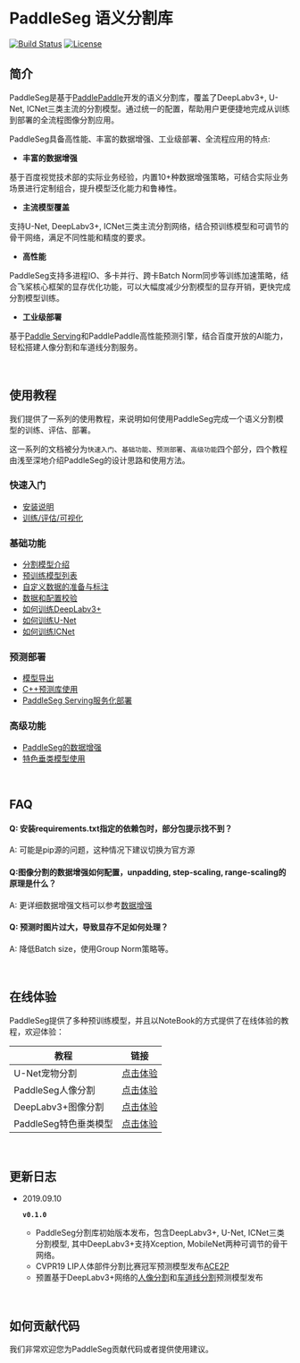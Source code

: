 # PaddleSeg 语义分割库

[![Build Status](https://travis-ci.org/PaddlePaddle/PaddleSeg.svg?branch=master)](https://travis-ci.org/PaddlePaddle/PaddleSeg)
[![License](https://img.shields.io/badge/license-Apache%202-blue.svg)](LICENSE)

## 简介

PaddleSeg是基于[PaddlePaddle](https://www.paddlepaddle.org.cn)开发的语义分割库，覆盖了DeepLabv3+, U-Net, ICNet三类主流的分割模型。通过统一的配置，帮助用户更便捷地完成从训练到部署的全流程图像分割应用。

PaddleSeg具备高性能、丰富的数据增强、工业级部署、全流程应用的特点:


- **丰富的数据增强**

基于百度视觉技术部的实际业务经验，内置10+种数据增强策略，可结合实际业务场景进行定制组合，提升模型泛化能力和鲁棒性。

- **主流模型覆盖**

支持U-Net, DeepLabv3+, ICNet三类主流分割网络，结合预训练模型和可调节的骨干网络，满足不同性能和精度的要求。

- **高性能**

PaddleSeg支持多进程IO、多卡并行、跨卡Batch Norm同步等训练加速策略，结合飞桨核心框架的显存优化功能，可以大幅度减少分割模型的显存开销，更快完成分割模型训练。

- **工业级部署**

基于[Paddle Serving](https://github.com/PaddlePaddle/Serving)和PaddlePaddle高性能预测引擎，结合百度开放的AI能力，轻松搭建人像分割和车道线分割服务。

</br>

## 使用教程

我们提供了一系列的使用教程，来说明如何使用PaddleSeg完成一个语义分割模型的训练、评估、部署。

这一系列的文档被分为`快速入门`、`基础功能`、`预测部署`、`高级功能`四个部分，四个教程由浅至深地介绍PaddleSeg的设计思路和使用方法。

### 快速入门

* [安装说明](./docs/installation.md)
* [训练/评估/可视化](./docs/usage.md)

### 基础功能

* [分割模型介绍](./docs/models.md)
* [预训练模型列表](./docs/model_zoo.md)
* [自定义数据的准备与标注](./docs/data_prepare.md)
* [数据和配置校验](./docs/check.md)
* [如何训练DeepLabv3+](./turtorial/finetune_deeplabv3plus.md)
* [如何训练U-Net](./turtorial/finetune_unet.md)
* [如何训练ICNet](./turtorial/finetune_icnet.md)

### 预测部署

* [模型导出](./docs/model_export.md)
* [C++预测库使用](./inference)
* [PaddleSeg Serving服务化部署](./serving)

### 高级功能

* [PaddleSeg的数据增强](./docs/data_aug.md)
* [特色垂类模型使用](./contrib)

</br>

## FAQ

#### Q: 安装requirements.txt指定的依赖包时，部分包提示找不到？

A: 可能是pip源的问题，这种情况下建议切换为官方源

#### Q:图像分割的数据增强如何配置，unpadding, step-scaling, range-scaling的原理是什么？

A: 更详细数据增强文档可以参考[数据增强](./docs/data_aug.md)

#### Q: 预测时图片过大，导致显存不足如何处理？

A: 降低Batch size，使用Group Norm策略等。

</br>

## 在线体验

PaddleSeg提供了多种预训练模型，并且以NoteBook的方式提供了在线体验的教程，欢迎体验：

|教程|链接|
|-|-|
|U-Net宠物分割|[点击体验](https://aistudio.baidu.com/aistudio/projectDetail/102889)|
|PaddleSeg人像分割|[点击体验](https://aistudio.baidu.com/aistudio/projectDetail/100798)|
|DeepLabv3+图像分割|[点击体验](https://aistudio.baidu.com/aistudio/projectDetail/101696)|
|PaddleSeg特色垂类模型|[点击体验](https://aistudio.baidu.com/aistudio/projectdetail/115541)|

</br>

## 更新日志

* 2019.09.10

  **`v0.1.0`**
  * PaddleSeg分割库初始版本发布，包含DeepLabv3+, U-Net, ICNet三类分割模型, 其中DeepLabv3+支持Xception, MobileNet两种可调节的骨干网络。
  * CVPR19 LIP人体部件分割比赛冠军预测模型发布[ACE2P](./contrib/ACE2P)
  * 预置基于DeepLabv3+网络的[人像分割](./contrib/HumanSeg/)和[车道线分割](./contrib/RoadLine)预测模型发布

</br>

## 如何贡献代码

我们非常欢迎您为PaddleSeg贡献代码或者提供使用建议。
